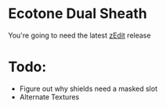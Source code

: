 # Ecotone Dual Sheath

You're going to need the latest [zEdit](https://github.com/z-edit/zedit) release

# Todo:
- Figure out why shields need a masked slot
- Alternate Textures